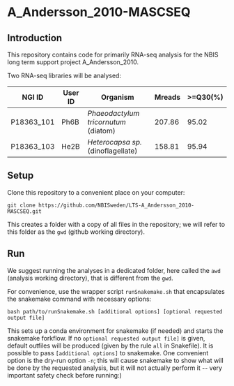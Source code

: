 # A_Andersson_2010-MASCSEQ

## Introduction
This repository contains code for primarily RNA-seq analysis for the NBIS
long term support project A_Andersson_2010.

Two RNA-seq libraries will be analysed:

| NGI ID | User ID | Organism | Mreads | >=Q30(%) |
| ------ | ------- | -------- | ------ | -------- |
| P18363_101 | Ph6B | _Phaeodactylum tricornutum_ (diatom) | 207.86  | 95.02 |
| P18363_103 | He2B | _Heterocapsa sp._ (dinoflagellate) | 158.81 | 95.94 |

## Setup

Clone this repository to a convenient place on your computer:

```
git clone https://github.com/NBISweden/LTS-A_Andersson_2010-MASCSEQ.git
```

This creates a folder with a copy of all files in the repository; we will refer to this folder as the `gwd` (github working directory).

## Run

We suggest running the analyses in a dedicated folder, here called the `awd` (analysis working directory), that is different from the `gwd`.

For convenience, use the wrapper script `runSnakemake.sh` that encapsulates the snakemake command with necessary options:

```
bash path/to/runSnakemake.sh [additional options] [optional requested output file]
```

This sets up a conda environment for snakemake (if needed) and starts the snakemake forkflow. If no `optional requested output file]` is given, default outfiles will be produced (given by the rule `all` in Snakefile). It is possible to pass `[additional options]` to snakemake. One convenient option is the dry-run option `-n`; this will cause snakemake to show what will be done by the requested analysis, but it will not actually perform it -- very important safety check before running:)
